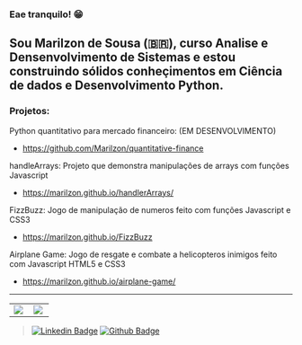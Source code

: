 ### Eae tranquilo! 😁

## Sou Marilzon de Sousa (🇧🇷), curso Analise e Densenvolvimento de Sistemas e estou construindo sólidos conheçimentos em Ciência de dados e Desenvolvimento Python.

### Projetos: 
 Python quantitativo para mercado financeiro: (EM DESENVOLVIMENTO) 
  - https://github.com/Marilzon/quantitative-finance
 
 handleArrays: Projeto que demonstra manipulações de arrays com funções Javascript 
  - https://marilzon.github.io/handlerArrays/

 FizzBuzz: Jogo de manipulação de numeros feito com funções Javascript e CSS3 
  - https://marilzon.github.io/FizzBuzz

 Airplane Game: Jogo de resgate e combate a helicopteros inimigos feito com Javascript HTML5 e CSS3
  - https://marilzon.github.io/airplane-game/

<hr/>

<center>
<table>
  <tr>
    <td><img align="left" padding-right="10px" src=https://github-readme-stats.vercel.app/api?username=marilzon&show_icons=true ></td>
    <td><img align="left" padding-right="10px" src=https://github-readme-stats.vercel.app/api/top-langs/?username=marilzon&show_icons=true&layout=compact></td>
  </tr>  
</table>
</center>
 
 > [![Linkedin Badge](https://img.shields.io/badge/-LinkedIn-blue?style=flat-square&logo=Linkedin&logoColor=white&link=https://www.linkedin.com/in/marilzon)](https://www.linkedin.com/in/marilzon) 
 > [![Github Badge](https://img.shields.io/badge/-Github-000?style=flat-square&logo=Github&logoColor=white&link=https://marilzon.github.io/maril-dev/)](https://marilzon.github.io/maril-dev/) 
